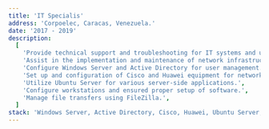 ```yaml
---
title: 'IT Specialis'
address: 'Corpoelec, Caracas, Venezuela.'
date: '2017 - 2019'
description:
  [
    'Provide technical support and troubleshooting for IT systems and users.',
    'Assist in the implementation and maintenance of network infrastructure.',
    'Configure Windows Server and Active Directory for user management.',
    'Set up and configuration of Cisco and Huawei equipment for network connectivity.',
    'Utilize Ubuntu Server for various server-side applications.',
    'Configure workstations and ensured proper setup of software.',
    'Manage file transfers using FileZilla.',
  ]
stack: 'Windows Server, Active Directory, Cisco, Huawei, Ubuntu Server, FileZilla.'
---
```

